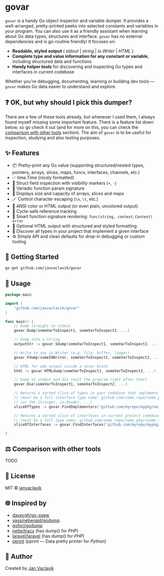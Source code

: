 # govar

`govar` is a handy Go object inspector and variable dumper. It provides a well-arranged, pretty-printed peeks into selected constants and variables in your program. You can also use it as a friendly assistant when learning about Go data types, structures and interface. `govar` has no external dependencies and is go-routine friendly! It focuses on:

- **Readable, styled output** ( *stdout* | *string* | *io.Writer* | *HTML* )
- **Complete type and value information for any constant or variable**, including structured data and functions
- **Handy helper tools** for discovering and inspecting Go types and interfaces in current codebase

Whether you're debugging, documenting, learning or building dev tools — `govar` makes Go data easier to understand and explore.

## ❓ OK, but why should I pick this dumper?

There are a few of these tools already, but whenever I used them, I always found myself missing some important feature. There is a feature list down below, so go check it out (and for more on this, you can check the [comparison with other tools](https://github.com/janvaclavik/govar#comparison) section). The aim of `govar` is to be useful for inspection, studying and also testing purposes.

## ✨ Features

- 📦 Pretty-print any Go value (supporting structured/nested types, pointers, arrays, slices, maps, funcs, interfaces, channels, etc.)
- ✅ time.Time (nicely formatted)
- 🧠 Struct field inspection with visibility markers (`+`, `-`)
- 🧠 Variadic function param signature
- 🧠 Displays size and capacity of arrays, slices and maps
- 🪄 Control character escaping (`\n`, `\t`, etc.)
- 🎨 ANSI color or HTML output (or even plain, uncolored output)
- 🔄 Cycle-safe reference tracking
- 🧠 Smart function signature rendering: `func(string, context.Context) error`
- 🎨 Optional HTML output with structured and styled formatting
- 🔎 Discover all types in your project that implement a given interface
- ⚙️ Simple API and clean defaults for drop-in debugging or custom tooling

## 🚀 Getting Started

```bash
go get github.com/janvaclavik/govar
```

## 🚀 Usage

```go
package main

import (
	"github.com/janvaclavik/govar"
)

func main() {
	// Dump straight to stdout
	govar.Dump(someVarToInspect1, someVarToInspect2, ...)

	// Dump into a string
	outputStr := govar.Sdump(someVarToInspect1, someVarToInspect2, ...)

	// Write to any io.Writer (e.g. file, buffer, logger)
	govar.Fdump(someIOWriter, someVarToInspect1, someVarToInspect2, ...)

	// HTML for web output inside a <pre> block
	html := govar.HTMLdump(someVarToInspect1, someVarToInspect2, ...)

	// Dump to stdout and die (exit the program right after that)
	govar.Die(someVarToInspect1, someVarToInspect2, ...)

	// Returns a sorted slice of types in your codebase that implement a given interface
	// (must be a full interface type name: github.com/some_repo/some_pkg/<some_subpkg/>.SomeInterface)
	// (or fmt.Stringer, io.Reader, ...)
	sliceOfTypes := govar.FindImplementors("github.com/myrepo/mypkg/main.SomeInterface1")

	// Returns a sorted slice of interfaces in current project codebase that are  implemented by a given type
	// (must be a full type name: github.com/some_repo/some_pkg/<some_subpkg/>.MyType)
	sliceOfInterfaces := govar.FindInterfaces("github.com/myrepo/mypkg/main.MyType")

}
```

## ⚖️ Comparison with other tools

TODO

## 🧩 License

MIT © [janvaclavik](https://github.com/janvaclavik)

## 🌐 Inspired by
- [davecgh/go-spew](https://github.com/davecgh/go-spew)
- [yassinebenaid/godump](https://github.com/yassinebenaid/godump)
- [goforj/godump](https://github.com/goforj/godump)
- [nette/tracy](https://github.com/nette/tracy) (has dump() for *PHP*)
- [laravel/laravel](https://github.com/laravel/laravel) (has dump() for *PHP*)
- [pprint](https://docs.python.org/3/library/pprint.html) (pprint — Data pretty printer for *Python*)

## 📇 Author

Created by [Jan Vaclavik](https://github.com/janvaclavik)

